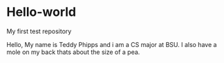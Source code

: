 # Hello-world
My first test repository

Hello, My name is Teddy Phipps and i am a CS major at BSU.  I also have a mole on my back thats about the size of a pea.

